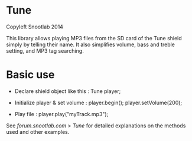 # Tune

Copyleft Snootlab 2014

This library allows playing MP3 files from the SD card of the Tune shield simply by telling their name.
It also simplifies volume, bass and treble setting, and MP3 tag searching.


# Basic use

* Declare shield object like this : 
Tune player;

* Initialize player & set volume :
player.begin();
player.setVolume(200);

* Play file : 
player.play("myTrack.mp3");


See _forum.snootlab.com_ > _Tune_ for detailed explanations on the methods used and other examples.
